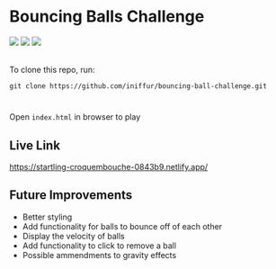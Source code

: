 # Bouncing Balls Challenge

<div align="left">
  <img src="https://img.shields.io/badge/javascript-%23323330.svg?style=for-the-badge&logo=javascript&logoColor=%23F7DF1E"/>
  <img src="https://img.shields.io/badge/html5-%23E34F26.svg?style=for-the-badge&logo=html5&logoColor=white"/>
  <img src="https://img.shields.io/badge/css3-%231572B6.svg?style=for-the-badge&logo=css3&logoColor=white"/>

</div>
<br>

To clone this repo, run:

`git clone https://github.com/iniffur/bouncing-ball-challenge.git`
#
Open `index.html` in browser to play

## Live Link

https://startling-croquembouche-0843b9.netlify.app/

## Future Improvements
- Better styling
- Add functionality for balls to bounce off of each other
- Display the velocity of balls
- Add functionality to click to remove a ball
- Possible ammendments to gravity effects
